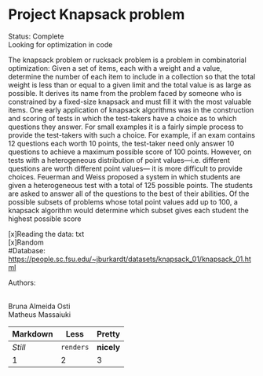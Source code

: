 # Project Knapsack problem
 Status: Complete<br/>                                                                                                                   Looking for optimization in code

The knapsack problem or rucksack problem is a problem in combinatorial optimization: Given a set of items, each with a weight and a value, determine the number of each item to include in a collection so that the total weight is less than or equal to a given limit and the total value is as large as possible. It derives its name from the problem faced by someone who is constrained by a fixed-size knapsack and must fill it with the most valuable items.
One early application of knapsack algorithms was in the construction and scoring of tests in which the test-takers have a choice as to which questions they answer. For small examples it is a fairly simple process to provide the test-takers with such a choice. For example, if an exam contains 12 questions each worth 10 points, the test-taker need only answer 10 questions to achieve a maximum possible score of 100 points. However, on tests with a heterogeneous distribution of point values—i.e. different questions are worth different point values— it is more difficult to provide choices. Feuerman and Weiss proposed a system in which students are given a heterogeneous test with a total of 125 possible points. The students are asked to answer all of the questions to the best of their abilities. Of the possible subsets of problems whose total point values add up to 100, a knapsack algorithm would determine which subset gives each student the highest possible score


[x]Reading the data: txt <br/>                                                                                                       [x]Random <br/>                                          #Database: <https://people.sc.fsu.edu/~jburkardt/datasets/knapsack_01/knapsack_01.html>

Authors:
       
<br/>Bruna Almeida Osti <br/>Matheus Massaiuki

Markdown | Less | Pretty
--- | --- | ---
*Still* | `renders` | **nicely**
1 | 2 | 3
